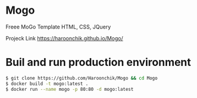 # Mogo
Freee MoGo Template HTML, CSS, JQuery

Projeck Link
https://haroonchik.github.io/Mogo/

# Buil and run production environment
```sh
$ git clone https://github.com/Haroonchik/Mogo && cd Mogo
$ docker build -t mogo:latest .
$ docker run --name mogo -p 80:80 -d mogo:latest
```
